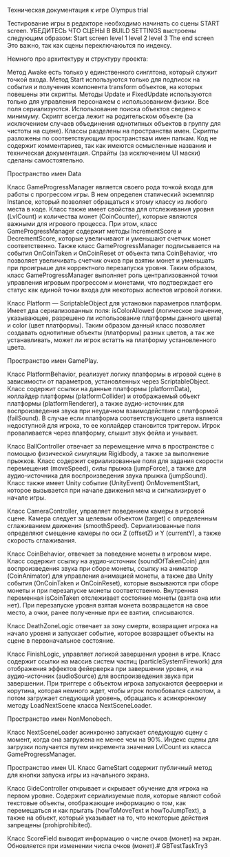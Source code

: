 Техническая документация
к игре Olympus trial

Тестирование игры в редакторе необходимо начинать со сцены START screen.
УБЕДИТЕСЬ ЧТО СЦЕНЫ В BUILD SETTINGS выстроены следующим образом: 
Start screen
level 1
level 2
level 3
The end screen
Это важно, так как сцены переключаюьтся по индексу.

Немного про архитектуру и структуру проекта:

Метод Awake есть только у единственного синглтона, который служит точкой входа.
Метод Start используются только для подписок на события и получения компонента transform объектов, на которых повешены эти скрипты.
Методы Update и FixedUpdate используются только для управления персонажем с использованием физики.
Все поля сериализуются. Использование поиска объектов сведено к минимуму.
Скрипт всегда лежит на родительском объекте (за исключением случаев объединения однотипных объектов в группу для чистоты на сцене).
Классы разделены на пространства имен. Скрипты разложены по соответствующим пространствам имен папкам.
Код не содержит комментариев, так как имеются осмысленные названия и техническая документация.
Спрайты (за исключением UI маски) сделаны самостоятельно.


Пространство имен Data

Класс GameProgressManager является своего рода точкой входа для работы с прогрессом игры. В нем определен статический экземпляр Instance, который позволяет обращаться к этому классу из любого места в коде. Класс также имеет свойства для отслеживания уровня (LvlCount) и количества монет (CoinCounter), которые являются важными для игрового процесса.
При этом, класс GameProgressManager содержит методы IncrementScore и DecrementScore, которые увеличивают и уменьшают счетчик монет соответственно. Также класс GameProgressManager подписывается на события OnCoinTaken и OnCoinReset от объекта типа CoinBehavior, что позволяет увеличивать счетчик очков при взятии монет и уменьшать при проигрыше для корректного перезапуска уровня.
Таким образом, класс GameProgressManager выполняет роль централизованной точки управления игровым прогрессом и монетами, что подтверждает его статус как единой точки входа для некоторых аспектов игровой логики.

Класс Platform — ScriptableObject для установки параметров платформ. Имеет два сериализованных поля: isColorAllowed (логическое значение, указывающее, разрешено ли использование платформы данного цвета) и color (цвет платформы).
Таким образом данный класс позволяет создавать однотипные объекты (платформы) разных цветов, а так же устанавливать, может ли игрок встатть на платформу установленного цвета.


Пространство имен GamePlay.

Класс PlatformBehavior, реализует логику платформы в игровой сцене в зависимости от параметров, установленных через  ScriptableObject.
Класс содержит ссылки на данные платформы (platformData), коллайдер платформы (platformCollider) и отображаемый объект платформы (platformRenderer), а также аудио-источник для воспроизведения звука при неудачном взаимодействии с платформой (failSound).
В случае если платформа соответствующего цвета является недоступной для игрока, то ее коллайдер становится триггером. Игрок проваливается через платформу, слышит звук фейла и унывает.

Класс BallController отвечает за перемещение мяча в пространстве с помощью физической симуляции Rigidbody, а также за выполнение прыжков.
Класс содержит сериализованные поля для задания скорости перемещения (moveSpeed), силы прыжка (jumpForce), а также для аудио-источника для воспроизведения звука прыжка (jumpSound).
Класс также имеет Unity событие (UnityEvent) OnMovementStart, которое вызывается при начале движения мяча и сигнализирует о начале игры.

Класс CameraController, управляет поведением камеры в игровой сцене.
Камера следует за целевым объектом (target) с определенным сглаживанием движения (smoothSpeed).
Сериализованные поля определяют смещение камеры по оси Z (offsetZ) и Y (currentY), а также скорость сглаживания.

Класс CoinBehavior, отвечает за поведение монеты в игровом мире.
Класс содержит ссылку на аудио-источник (soundOfTakenCoin) для воспроизведения звука при сборе монеты, ссылку на аниматор (CoinAnimator) для управления анимацией монеты, а также два Unity события (OnCoinTaken и OnCoinReset), которые вызываются при сборе монеты и при перезапуске монеты соответственно.
Внутренняя переменная isCoinTaken отслеживает состояние монеты (взята она или нет).
При перезапуске уровня взятая монета возвращается на свое место, а очки, ранее полученные при ее взятии, списываются.

Класс DeathZoneLogic отвечает за зону смерти, возвращает игрока на начало уровня и запускает событие, которое возвращает объекты на сцене в первоначальное состояние.

Класс FinishLogic, управляет логикой завершения уровня в игре.
Класс содержит ссылки на массив систем частиц (particleSystemFirework) для отображения эффектов фейерверка при завершении уровня, и на аудио-источник (audioSource) для воспроизведения звука при завершении.
При триггере с объектом игрока запускаются феерверки и корутина, которая немного ждет, чтобы игрок полюбовался салютом, а потом загружает следующий уровень, обращаясь к асинхронному методу LoadNextScene класса NextSceneLoader.


Пространство имен NonMonobech.

Класс NextSceneLoader асинхронно запускает следующую сцену с момент, когда она загружена не менее чем на 90%.
Индекс сцены для загрузки получается путем инкремента значения  LvlCount из класса  GameProgressManager.

Пространство имен UI.
Класс GameStart содержит публичный метод для кнопки запуска игры из начального экрана.

Класс GideController открывает и скрывает обучение для игрока на первом уровне.
Содержит сериализуемые поля, которые являют собой текстовые объекты, отображающие информацию о том, как перемещаться и как прыгать (howToMoveText и howToJumpText), а также на объект, который указывает на то, что некоторые действия запрещены (prohiprohibited). 

Класс ScoreField выводит информацию о числе очков (монет) на экран. Обновляется при изменении числа очков (монет).# GBTestTaskTry3
